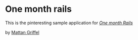 # One month rails

This is the pinteresting sample application for 
[*One month Rails*](http://onemonthrails.com)

by [Mattan Griffel](http://mattangriffel.com)